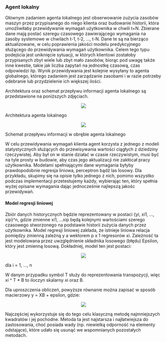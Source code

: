 ### Agent lokalny
Głównym zadaniem agenta lokalnego jest obserwowanie zużycia zasobów maszyn przez przypisanego do niego klienta oraz budowanie historii, która umożliwiłaby przewidywanie wymagań użytkownika w chwili t+N. Zbierane dane mają postać szeregu czasowego zawierającego wymagania na zasoby systemowe w chwilach t-1, t-2, ..., t-N.
Dane te są na bierząco aktualizowane, w celu poprawienia jakości modelu predykcyjnego służącego do przewidywania wymagań użytkownika. Celem tego typu podejścia jest uniknięcie sytuacji, w których klientowi zostałoby przypisanych zbyt wiele lub zbyt mało zasobów, biorąc pod uwagę także inne kwestie, takie jak liczba zapytań na jednostkę czasową, czas odpowiedzi itp. Wynik przewidywania jest kolejnie wysyłany to agenta globalnego, którego zadaniem jest zarządzanie zasobami i w razie potrzeby odebranie lub przydzielenie ich większej ilości.

Architektura oraz schemat przepływu informacji agenta lokalnego są przedstawione na poniższych zdjęciach.

<p align="center">
  <img src = "https://imgur.com/iCJQ5Rb.png"/>
   <figcaption>Architektura agenta lokalnego</figcaption>
</p>

<p align="center">
  <img src = "https://imgur.com/bl97feT.png"/>
   <figcaption>Schemat przepływu informacji w obrębie agenta lokalnego</figcaption>
</p>

W celu przewidywania wymagań klienta agent korzysta z jednego z modeli statystycznych służących do przewisywania wartości ciągłych z dziedziny rzeczywistej. Aby był on w stanie działać w czasie rzeczywistym, musi być na tyle prosty w budowie, aby czas jego aktualizacji nie zakłócał pracy użytkownika. Modelami spełniającymi dane wymagania byłyby prawdopodobnie regresja liniowa, perceptron bądź las losowy. Dla przykładu, skupimy się na opisie tylko jednego z nich, pomimo wszystko podczas implementacji przetestujemy każdy, wybierając ten, który spełnia wyżej opisane wymagania dając jednocześnie najlepszą jakośc przewidywań.

#### Model regresji liniowej
Zbiór danych historycznych będzie reprezentowany w postaci {yi, xi1, ..., xip}^n, gdzie zmienne xi1, ...xip będą kolejnymi wartościami szerego czasowego stworzonego na podstawie historii zużycia danych przez użytkownika. Model regresji liniowej zakłada, że istnieje liniowa relacja pomiędzy zmienną zależną y a wektorem p x 1 regresorów xi.  Zależność ta jest modelowana przez uwzględnienie składnika losowego (błędu) Epsilon, który jest zmienną losową. Dokładniej, model ten jest postaci:

<p align="center">
  <img src = "https://imgur.com/xIFStFd.png"/>
</p>

dla i = 1, ..., n

W danym przypadku symbol T służy do reprezentowania transpozycji, więc xi ^ T * B to iloczyn skalarny xi oraz B.

Dla uproszczenia obliczeń, powyższe równanie można zapisać w sposób macierzowy y = XB + epsilon, gdzie:

<p align="center">
  <img src = "https://imgur.com/JOyUsdo.png"/>
</p>

Najczęściej wykorzystuje się do tego celu klasyczną metodę najmniejszych kwadratów i jej pochodne. Metoda ta jest najstarsza i najłatwiejsza do zastosowania, choć posiada wady (np. niewielką odporność na elementy odstające), które udało się usunąć we wspomnianych pozostałych metodach.
